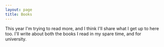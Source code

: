 ```yaml
---
layout: page
title: Books
---
```


<p>This year I'm trying to read more, and I think I'll share what I get up to here too.
I'll write about both the books I read in my spare time, and for university.<p>
